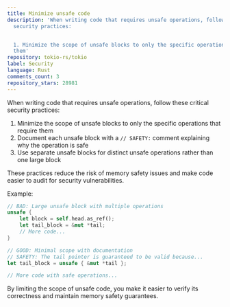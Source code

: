 ```yaml
---
title: Minimize unsafe code
description: 'When writing code that requires unsafe operations, follow these critical
  security practices:


  1. Minimize the scope of unsafe blocks to only the specific operations that require
  them'
repository: tokio-rs/tokio
label: Security
language: Rust
comments_count: 3
repository_stars: 28981
---
```


When writing code that requires unsafe operations, follow these critical security practices:

1. Minimize the scope of unsafe blocks to only the specific operations that require them
2. Document each unsafe block with a `// SAFETY:` comment explaining why the operation is safe
3. Use separate unsafe blocks for distinct unsafe operations rather than one large block

These practices reduce the risk of memory safety issues and make code easier to audit for security vulnerabilities.

Example:
```rust
// BAD: Large unsafe block with multiple operations
unsafe {
    let block = self.head.as_ref();
    let tail_block = &mut *tail;
    // More code...
}

// GOOD: Minimal scope with documentation
// SAFETY: The tail pointer is guaranteed to be valid because...
let tail_block = unsafe { &mut *tail };

// More code with safe operations...
```

By limiting the scope of unsafe code, you make it easier to verify its correctness and maintain memory safety guarantees.